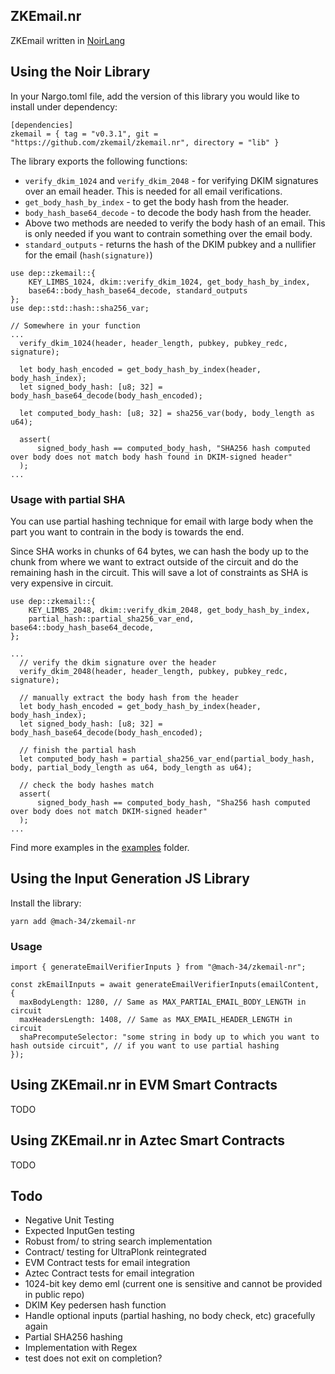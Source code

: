 ## ZKEmail.nr
ZKEmail written in [NoirLang](https://noir-lang.org/)

## Using the Noir Library

In your Nargo.toml file, add the version of this library you would like to install under dependency:

```
[dependencies]
zkemail = { tag = "v0.3.1", git = "https://github.com/zkemail/zkemail.nr", directory = "lib" }
```

The library exports the following functions:
- `verify_dkim_1024` and `verify_dkim_2048` -  for verifying DKIM signatures over an email header. This is needed for all email verifications.
- `get_body_hash_by_index` - to get the body hash from the header.
- `body_hash_base64_decode` - to decode the body hash from the header.
- Above two methods are needed to verify the body hash of an email. This is only needed if you want to contrain something over the email body.
- `standard_outputs` - returns the hash of the DKIM pubkey and a nullifier for the email (`hash(signature)`)


```
use dep::zkemail::{
    KEY_LIMBS_1024, dkim::verify_dkim_1024, get_body_hash_by_index,     
    base64::body_hash_base64_decode, standard_outputs
};
use dep::std::hash::sha256_var;

// Somewhere in your function
...
  verify_dkim_1024(header, header_length, pubkey, pubkey_redc, signature);

  let body_hash_encoded = get_body_hash_by_index(header, body_hash_index);
  let signed_body_hash: [u8; 32] = body_hash_base64_decode(body_hash_encoded);

  let computed_body_hash: [u8; 32] = sha256_var(body, body_length as u64);

  assert(
      signed_body_hash == computed_body_hash, "SHA256 hash computed over body does not match body hash found in DKIM-signed header"
  );
...
```

### Usage with partial SHA

You can use partial hashing technique for email with large body when the part you want to contrain in the body is towards the end.

Since SHA works in chunks of 64 bytes, we can hash the body up to the chunk from where we want to extract outside of the circuit and do the remaining hash in the circuit. This will save a lot of constraints as SHA is very expensive in circuit.

```
use dep::zkemail::{
    KEY_LIMBS_2048, dkim::verify_dkim_2048, get_body_hash_by_index,
    partial_hash::partial_sha256_var_end, base64::body_hash_base64_decode,
};

...
  // verify the dkim signature over the header
  verify_dkim_2048(header, header_length, pubkey, pubkey_redc, signature);

  // manually extract the body hash from the header
  let body_hash_encoded = get_body_hash_by_index(header, body_hash_index);
  let signed_body_hash: [u8; 32] = body_hash_base64_decode(body_hash_encoded);

  // finish the partial hash
  let computed_body_hash = partial_sha256_var_end(partial_body_hash, body, partial_body_length as u64, body_length as u64);    

  // check the body hashes match
  assert(
      signed_body_hash == computed_body_hash, "Sha256 hash computed over body does not match DKIM-signed header"
  );
...
```

Find more examples in the [examples](./examples) folder.


## Using the Input Generation JS Library

Install the library:
```
yarn add @mach-34/zkemail-nr
```

### Usage

```
import { generateEmailVerifierInputs } from "@mach-34/zkemail-nr";

const zkEmailInputs = await generateEmailVerifierInputs(emailContent, {
  maxBodyLength: 1280, // Same as MAX_PARTIAL_EMAIL_BODY_LENGTH in circuit
  maxHeadersLength: 1408, // Same as MAX_EMAIL_HEADER_LENGTH in circuit
  shaPrecomputeSelector: "some string in body up to which you want to hash outside circuit", // if you want to use partial hashing
});

```

## Using ZKEmail.nr in EVM Smart Contracts
TODO

## Using ZKEmail.nr in Aztec Smart Contracts
TODO

## Todo
 - Negative Unit Testing
 - Expected InputGen testing
 - Robust from/ to string search implementation
 - Contract/ testing for UltraPlonk reintegrated
 - EVM Contract tests for email integration
 - Aztec Contract tests for email integration
 - 1024-bit key demo eml (current one is sensitive and cannot be provided in public repo)
 - DKIM Key pedersen hash function
 - Handle optional inputs (partial hashing, no body check, etc) gracefully again
 - Partial SHA256 hashing
 - Implementation with Regex 
 - test does not exit on completion?